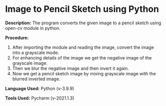 # Image to Pencil Sketch using Python

**Description:**
The program converts the given image to a pencil sketch using open-cv module in python.

**Procedure:**
1. After importing the module and reading the image, convert the image into a grayscale mode. 
2. For enhancing details of the image we get the negative image of the grayscale image.
3. Then we blur the negative image and then invert it again.
4. Now we get a pencil sketch image by mixing grayscale image with the blurred inverted image.

**Language Used:**
Python (v-3.9.9)

**Tools Used:**
Pycharm (v-2021.1.3)

